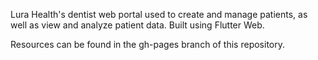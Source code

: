 Lura Health's dentist web portal used to create and manage patients, as well as view and analyze patient data. Built using Flutter Web.

Resources can be found in the gh-pages branch of this repository.
